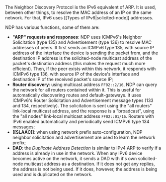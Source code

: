 The Neighbor Discovery Protocol is the IPv6 equivalent of ARP. It is used, between other things, to resolve the MAC address of an IP on the same network. For that, IPv6 uses [[Types of IPv6|solicited-node]] addresses.

NDP has various functions, some of them are:

- **"ARP" requests and responses**: NDP uses ICMPv6's Neighbor Solicitation (type 135) and Advertisement (type 136) to resolve MAC addresses of peers. It first sends an ICMPv6 type 135, with source IP address of the interface the device is sending the packet from, and the destination IP address is the solicited-node multicast address of the packet's destination address (this makes the request much more efficient). Then, if the peer exists within this network, it responds with ICMPv6 type 136, with source IP of the device's interface and destination IP of the received packet's source IP;
- **Router discovery**: using multicast address `FF02::2/16`, NDP can query the network for all routers contained within it. This is useful for automatically discovering routes and default-gateways. It uses ICMPv6's Router Solicitation and Advertisement message types (133 and 134, respectively). The solicitation is sent using the "all routers" link-local multicast address, and the response is a "broadcast", using the "all nodes" link-local multicast address `FF02::01/16`. Routers with IPv6 enabled automatically and periodically send ICMPv6 type 134 messages;
- **[[SLAAC]]**: when using network prefix auto-configuration, NDP neighbor solicitation and advertisement are used to learn the network prefix;
- **DAD**: the *Duplicate Address Detection* is similar to IPv4 ARP to verify if a address is already in use in the network. When any IPv6 device becomes active on the network, it sends a DAD with it's own solicited-node multicast address as a destination. If it does not get any replies, the address is not being used. If it does, however, the address is being used and is duplicated on the network.